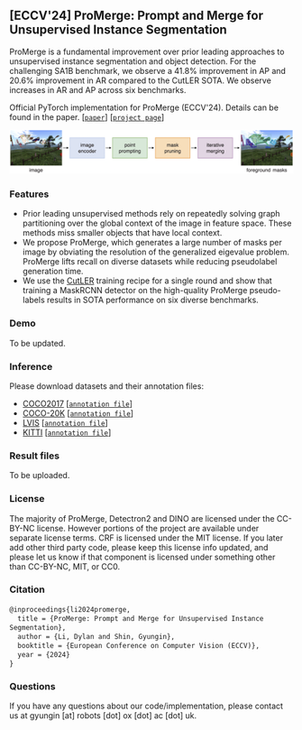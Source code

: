 ## [ECCV'24] ProMerge: Prompt and Merge for Unsupervised Instance Segmentation

ProMerge is a fundamental improvement over prior leading approaches to unsupervised instance segmentation and object detection. For the challenging SA1B benchmark, we observe a 41.8% improvement in AP and 20.6% improvement in AR compared to the CutLER SOTA. We observe increases in AR and AP across six benchmarks. 

Official PyTorch implementation for ProMerge (ECCV'24). Details can be found in the paper.
[[`paper`](#)]
[[`project page`](https://www.robots.ox.ac.uk/~vgg/research/promerge/)]

![Alt Text](assets/overview.png)

### Features
- Prior leading unsupervised methods rely on repeatedly solving graph partitioning over the global context of the image in feature space. These methods miss smaller objects that have local context.
- We propose ProMerge, which generates a large number of masks per image by obviating the resolution of the generalized eigevalue problem. ProMerge lifts recall on diverse datasets while reducing pseudolabel generation time. 
- We use the [CutLER](https://github.com/facebookresearch/CutLER?tab=readme-ov-file) training recipe for a single round and show that training a MaskRCNN detector on the high-quality ProMerge pseudo-labels results in SOTA performance on six diverse benchmarks. 

### Demo
To be updated.

### Inference
Please download datasets and their annotation files:
- [COCO2017](http://images.cocodataset.org/zips/val2017.zip) [[`annotation file`](http://dl.fbaipublicfiles.com/cutler/coco/coco_cls_agnostic_instances_val2017.json)]
- [COCO-20K](https://cocodataset.org/#download) [[`annotation file`](http://dl.fbaipublicfiles.com/cutler/coco/coco20k_trainval_gt.json)]
- [LVIS](http://images.cocodataset.org/zips/val2017.zip) [[`annotation file`](http://dl.fbaipublicfiles.com/cutler/coco/lvis1.0_cocofied_val_cls_agnostic.json)]
- [KITTI](https://www.cvlibs.net/datasets/kitti/eval_step.php) [[`annotation file`](https://dl.fbaipublicfiles.com/cutler/kitti/trainval_cls_agnostic.json)]

<!-- - [Objects365](https://www.objects365.org/download.html) [[`annotation file`](#)]
- [SA-1B](https://scontent-lhr8-1.xx.fbcdn.net/m1/v/t6/An_-m2SWozW4o-FatJEIY1Anj32x8TnUqad9WMAVkMaZHkDyHfjpLcVlQoTFhgQihg8U4R5KqJvoJrtBwT3eKH-Yj5-LfY0.tar?ccb=10-5&oh=00_AYA9kGsV-zzziVDpf8ErkuQzkQ4GW2nYfw8RsFN9aosqhg&oe=66F7EB7E&_nc_sid=0fdd51) [[`annotation file`](#)] -->

<!-- Note that KITTI and Objects365 require you to sign up to download the data. -->

### Result files
To be uploaded.
<!-- We provide predictions for each dataset as follows.
#### ProMerge
| dataset  | AP50 | AP | AR | output file |
|----------|------|----|----|-------------|
| COCO2017 |      |    |    |             |
| COCO-20K |      |    |    |             |
| LVIS     |      |    |    |             |
| KITTI    |      |    |    |             |
| SA-1B    |      |    |    |             |

#### ProMerge+
| dataset  | AP50 | AP | AR | output file |
|----------|------|----|----|-------------|
| COCO2017 |      |    |    |             |
| COCO-20K |      |    |    |             |
| LVIS     |      |    |    |             |
| KITTI    |      |    |    |             |
| SA-1B    |      |    |    |             | -->

### License 
The majority of ProMerge, Detectron2 and DINO are licensed under the CC-BY-NC license. However portions of the project are available under separate license terms. CRF is licensed under the MIT license. If you later add other third party code, please keep this license info updated, and please let us know if that component is licensed under something other than CC-BY-NC, MIT, or CC0.

### Citation
```
@inproceedings{li2024promerge,
  title = {ProMerge: Prompt and Merge for Unsupervised Instance Segmentation},
  author = {Li, Dylan and Shin, Gyungin},
  booktitle = {European Conference on Computer Vision (ECCV)},
  year = {2024}
}
```

### Questions
If you have any questions about our code/implementation, please contact us at gyungin [at] robots [dot] ox [dot] ac [dot] uk.

